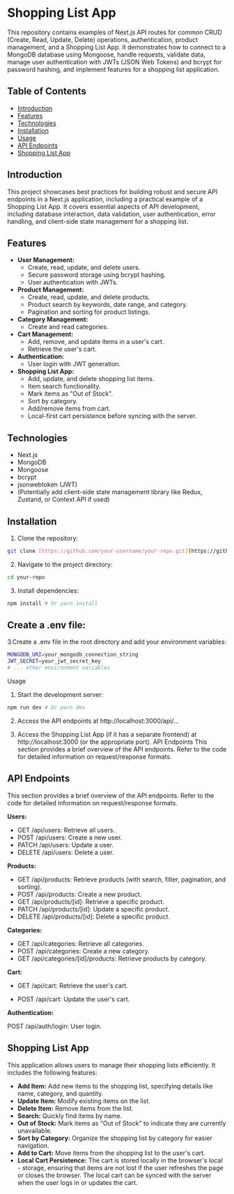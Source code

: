 <!-- @format -->

# Shopping List App

This repository contains examples of Next.js API routes for common CRUD (Create, Read, Update, Delete) operations, authentication, product management, and a Shopping List App. It demonstrates how to connect to a MongoDB database using Mongoose, handle requests, validate data, manage user authentication with JWTs (JSON Web Tokens) and bcrypt for password hashing, and implement features for a shopping list application.

## Table of Contents

- [Introduction](#introduction)
- [Features](#features)
- [Technologies](#technologies)
- [Installation](#installation)
- [Usage](#usage)
- [API Endpoints](#api-endpoints)
- [Shopping List App](#shopping-list-app)

## Introduction

This project showcases best practices for building robust and secure API endpoints in a Next.js application, including a practical example of a Shopping List App. It covers essential aspects of API development, including database interaction, data validation, user authentication, error handling, and client-side state management for a shopping list.

## Features

- **User Management:**
  - Create, read, update, and delete users.
  - Secure password storage using bcrypt hashing.
  - User authentication with JWTs.
- **Product Management:**
  - Create, read, update, and delete products.
  - Product search by keywords, date range, and category.
  - Pagination and sorting for product listings.
- **Category Management:**
  - Create and read categories.
- **Cart Management:**
  - Add, remove, and update items in a user's cart.
  - Retrieve the user's cart.
- **Authentication:**
  - User login with JWT generation.
- **Shopping List App:**
  - Add, update, and delete shopping list items.
  - Item search functionality.
  - Mark items as "Out of Stock".
  - Sort by category.
  - Add/remove items from cart.
  - Local-first cart persistence before syncing with the server.

## Technologies

- Next.js
- MongoDB
- Mongoose
- bcrypt
- jsonwebtoken (JWT)
- (Potentially add client-side state management library like Redux, Zustand, or Context API if used)

## Installation

1. Clone the repository:

```bash
git clone [https://github.com/your-username/your-repo.git](https://github.com/your-username/your-repo.git)  # Replace with your repo URL
```

2. Navigate to the project directory:

```bash
cd your-repo
```

3. Install dependencies:

```bash
npm install # Or yarn install
```

## Create a .env file:

3.Create a .env file in the root directory and add your environment variables:

```bash
MONGODB_URI=your_mongodb_connection_string
JWT_SECRET=your_jwt_secret_key
# ... other environment variables
```

Usage

1. Start the development server:

```bash
npm run dev # Or yarn dev
```

2. Access the API endpoints at http://localhost:3000/api/...

3. Access the Shopping List App (if it has a separate frontend) at http://localhost:3000 (or the appropriate port).
   API Endpoints
   This section provides a brief overview of the API endpoints. Refer to the code for detailed information on request/response formats.

## API Endpoints

This section provides a brief overview of the API endpoints. Refer to the code for detailed information on request/response formats.

**Users:**

- GET /api/users: Retrieve all users.
- POST /api/users: Create a new user.
- PATCH /api/users: Update a user.
- DELETE /api/users: Delete a user.

**Products:**

- GET /api/products: Retrieve products (with search, filter, pagination, and sorting).
- POST /api/products: Create a new product.
- GET /api/products/[id]: Retrieve a specific product.
- PATCH /api/products/[id]: Update a specific product.
- DELETE /api/products/[id]: Delete a specific product.

**Categories:**

- GET /api/categories: Retrieve all categories.
- POST /api/categories: Create a new category.
- GET /api/categories/[id]/products: Retrieve products by category.

**Cart:**

- GET /api/cart: Retrieve the user's cart.

- POST /api/cart: Update the user's cart.

**Authentication:**

POST /api/auth/login: User login.

## Shopping List App

This application allows users to manage their shopping lists efficiently. It includes the following features:

- **Add Item:** Add new items to the shopping list, specifying details like name, category, and quantity.
- **Update Item:** Modify existing items on the list.
- **Delete Item:** Remove items from the list.
- **Search:** Quickly find items by name.
- **Out of Stock:** Mark items as "Out of Stock" to indicate they are currently unavailable.
- **Sort by Category:** Organize the shopping list by category for easier navigation.
- **Add to Cart:** Move items from the shopping list to the user's cart.
- **Local Cart Persistence:** The cart is stored locally in the browser's local - storage, ensuring that items are not lost if the user refreshes the page or closes the browser. The local cart can be synced with the server when the user logs in or updates the cart.
